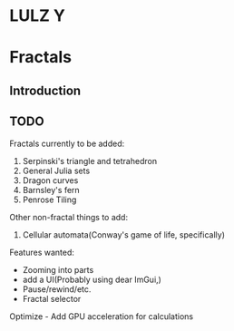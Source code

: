 LULZ Y
======

Fractals
========

Introduction
------------


TODO
----

Fractals currently to be added:
  1. Serpinski's triangle and tetrahedron
  2. General Julia sets
  3. Dragon curves
  4. Barnsley's fern
  5. Penrose Tiling

Other non-fractal things to add:
  1. Cellular automata(Conway's game of life, specifically)

Features wanted:
  * Zooming into parts
  * add a UI(Probably using dear ImGui,)
  * Pause/rewind/etc.
  * Fractal selector

Optimize - Add GPU acceleration for calculations
